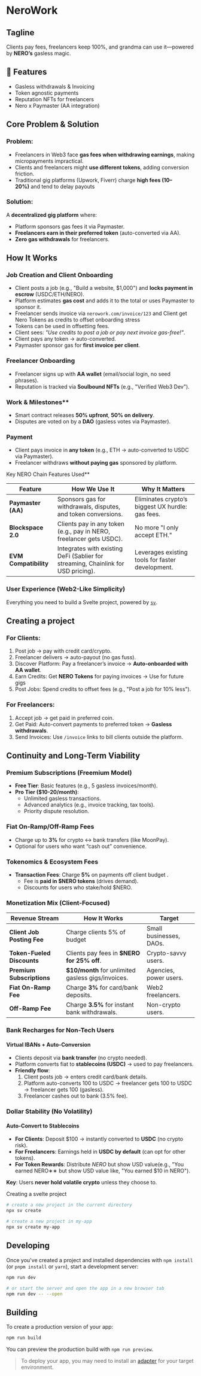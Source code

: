 # NeroWork

## Tagline

Clients pay fees, freelancers keep 100%, and grandma can use it—powered by **NERO’s** gasless magic.

## 🚀 Features

- Gasless withdrawals & Invoicing
- Token agnostic payments
- Reputation NFTs for freelancers
- Nero x Paymaster (AA integration)

## Core Problem & Solution

### Problem:

- Freelancers in Web3 face **gas fees when withdrawing earnings**, making micropayments impractical.
- Clients and freelancers might **use different tokens**, adding conversion friction.
- Traditional gig platforms (Upwork, Fiverr) charge **high fees (10–20%)** and tend to delay payouts

### Solution:

A **decentralized gig platform** where:

- Platform sponsors gas fees it via Paymaster.
- **Freelancers earn in their preferred token** (auto-converted via AA).
- **Zero gas withdrawals** for freelancers.

## How It Works

### Job Creation and Client Onboarding

- Client posts a job (e.g., "Build a website, $1,000") and **locks payment in escrow** (USDC/ETH/NERO).
- Platform estimates **gas cost** and adds it to the total or uses Paymaster to sponsor it.
- Freelancer sends invoice via `nerowork.com/invoice/123` and Client get Nero Tokens as credits to offset onboarding stress
- Tokens can be used in offsetting fees.
- Client sees: *"Use credits to post a job or pay next invoice gas-free!"*.
- Client pays any token → auto-converted.
- Paymaster sponsor gas for **first invoice per client**.

### Freelancer Onboarding

- Freelancer signs up with **AA wallet** (email/social login, no seed phrases).
- Reputation is tracked via **Soulbound NFTs** (e.g., "Verified Web3 Dev").

### Work & Milestones\*\*

- Smart contract releases **50% upfront**, **50% on delivery**.
- Disputes are voted on by a **DAO** (gasless votes via Paymaster).

### Payment

- Client pays invoice in **any token** (e.g., ETH → auto-converted to USDC via Paymaster).
- Freelancer withdraws **without paying gas** sponsored by platform.

Key NERO Chain Features Used\*\*

| **Feature**           | **How We Use It**                                                                 | **Why It Matters**                               |
| --------------------- | --------------------------------------------------------------------------------- | ------------------------------------------------ |
| **Paymaster (AA)**    | Sponsors gas for withdrawals, disputes, and token conversions.                    | Eliminates crypto’s biggest UX hurdle: gas fees. |
| **Blockspace 2.0**    | Clients pay in any token (e.g., pay in NERO, freelancer gets USDC).               | No more "I only accept ETH."                     |
| **EVM Compatibility** | Integrates with existing DeFi (Sablier for streaming, Chainlink for USD pricing). | Leverages existing tools for faster development. |

### User Experience (Web2-Like Simplicity)

Everything you need to build a Svelte project, powered by [`sv`](https://github.com/sveltejs/cli).

## Creating a project

### For Clients:

1. Post job → pay with credit card/crypto.
2. Freelancer delivers → auto-payout (no gas fuss).
3. Discover Platform: Pay a freelancer’s invoice → **Auto-onboarded with AA wallet**.
4. Earn Credits: Get **NERO Tokens** for paying invoices → Use for future gigs
5. Post Jobs: Spend credits to offset fees (e.g., "Post a job for 10% less").

### For Freelancers:

1. Accept job → get paid in preferred coin.
2. Get Paid: Auto-convert payments to preferred token → **Gasless withdrawals**.
3. Send Invoices: Use `/invoice` links to bill clients outside the platform.

## Continuity and Long-Term Viability

### Premium Subscriptions (Freemium Model)

- **Free Tier**: Basic features (e.g., 5 gasless invoices/month).
- **Pro Tier ($10-20/month)**:
  - Unlimited gasless transactions.
  - Advanced analytics (e.g., invoice tracking, tax tools).
  - Priority dispute resolution.

### Fiat On-Ramp/Off-Ramp Fees

- Charge up to **3%** for crypto ↔ bank transfers (like MoonPay).
- Optional for users who want “cash out” convenience.

### Tokenomics & Ecosystem Fees

- **Transaction Fees**: Charge **5%** on payments off client budget .
  - Fee is **paid in $NERO tokens** (drives demand).
  - Discounts for users who stake/hold $NERO.

### Monetization Mix (Client-Focused)

| **Revenue Stream**         | **How It Works**                                   | **Target**              |
| -------------------------- | -------------------------------------------------- | ----------------------- |
| **Client Job Posting Fee** | Charge clients 5% of budget                        | Small businesses, DAOs. |
| **Token-Fueled Discounts** | Clients pay fees in **$NERO for 25% off**.         | Crypto-savvy users.     |
| **Premium Subscriptions**  | **$10/month** for unlimited gasless gigs/invoices. | Agencies, power users.  |
| **Fiat On-Ramp Fee**       | Charge **3%** for card/bank deposits.              | Web2 freelancers.       |
| **Off-Ramp Fee**           | Charge **3.5%** for instant bank withdrawals.      | Non-crypto users.       |

### Bank Recharges for Non-Tech Users

#### Virtual IBANs + Auto-Conversion

- Clients deposit via **bank transfer** (no crypto needed).
- Platform converts fiat to **stablecoins (USDC)** → used to pay freelancers.
- **Friendly flow**:
  1. Client posts job → enters credit card/bank details.
  2. Platform auto-converts 100 to USDC → freelancer gets 100 to USDC → freelancer gets 100 (gasless).
  3. Freelancer cashes out to bank (3.5% fee).

### Dollar Stability (No Volatility)

#### Auto-Convert to Stablecoins

- **For Clients**: Deposit $100 → instantly converted to **USDC** (no crypto risk).
- **For Freelancers**: Earnings held in **USDC by default** (can opt for other tokens).
- **For Token Rewards**: Distribute _NERO_ but show USD value(e.g., "You earned NERO∗∗ but show USD value like, "You earned $10 in NERO").

**Key**: Users **never hold volatile crypto** unless they choose to.

Creating a svelte project

```bash
# create a new project in the current directory
npx sv create

# create a new project in my-app
npx sv create my-app
```

## Developing

Once you've created a project and installed dependencies with `npm install` (or `pnpm install` or `yarn`), start a development server:

```bash
npm run dev

# or start the server and open the app in a new browser tab
npm run dev -- --open
```

## Building

To create a production version of your app:

```bash
npm run build
```

You can preview the production build with `npm run preview`.

> To deploy your app, you may need to install an [adapter](https://svelte.dev/docs/kit/adapters) for your target environment.
